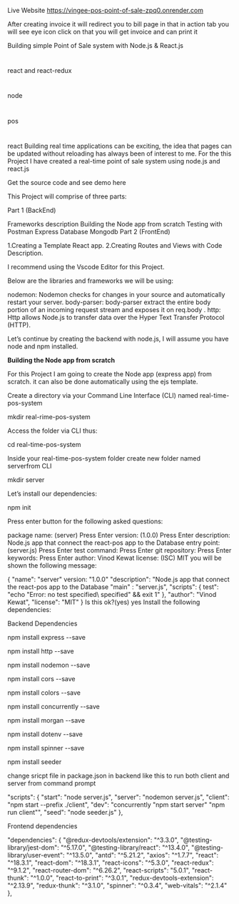 Live Website 
https://vingee-pos-point-of-sale-zpq0.onrender.com


After creating invoice it will redirect you to bill page in that in action tab you will see eye icon click on that you will get invoice and can print it

Building simple Point of Sale system with Node.js & React.js
#
react and react-redux
#
node
#
pos
#
react
Building real time applications can be exciting, the idea that pages can be updated without reloading has always been of interest to me.
For the this Project I have  created a real-time point of sale system using node.js and react.js

Get the source code and see demo here

This Project will comprise of three parts:

Part 1 (BackEnd)

Frameworks description
Building the Node app from scratch
Testing with Postman
Express
Database Mongodb
Part 2 (FrontEnd)


1.Creating a Template React app.
2.Creating Routes and Views with Code Description.

I recommend using the Vscode Editor for this Project.

Below are the libraries and frameworks we will be using:


nodemon: Nodemon checks for changes in your source and automatically restart your server.
body-parser: body-parser extract the entire body portion of an incoming request stream and exposes it on req.body .
http: Http allows Node.js to transfer data over the Hyper Text Transfer Protocol (HTTP).

Let’s continue by creating the backend with node.js, I will assume you have node and npm installed.

**Building the Node app from scratch**

For this Project I am  going to create the Node app (express app) from scratch. it can also be done automatically using the ejs template.

Create a directory via your Command Line Interface (CLI) named real-time-pos-system

mkdir real-rime-pos-system

Access the folder via CLI thus:

cd real-time-pos-system

Inside your real-time-pos-system folder create new folder named serverfrom CLI

mkdir server

Let’s install our dependencies:

npm init

Press enter button for the following asked questions:

package name: (server) Press Enter
version: (1.0.0) Press Enter
description: Node.js app that connect the react-pos app to the Database 
entry point:(server.js) Press Enter
test command: Press Enter
git repository: Press Enter
keywords: Press Enter
author: Vinod Kewat
license: (ISC) MIT
you will be shown the following message:

{
    "name": "server"
    version: "1.0.0"
    "description": "Node.js app that connect the react-pos app to the Database 
    "main" : "server.js",
    "scripts": {
       test": "echo \"Error: no test specified\ specified\" && exit 1"
},
"author": "Vinod Kewat",
"license": "MIT"
}
Is this ok?(yes) yes
Install the following dependencies:

Backend Dependencies

npm install express --save

npm install http --save

npm install nodemon --save

npm install cors --save

npm install colors --save

npm install concurrently --save

npm install morgan --save

npm install dotenv --save

npm install spinner --save

npm install seeder

change sricpt file in package.json in backend like this to run both client and server from command prompt

 "scripts": {
    "start": "node server.js",
    "server": "nodemon server.js",
    "client": "npm start --prefix ./client",
    "dev": "concurrently \"npm start server\" \"npm run client\"",
    "seed": "node seeder.js"
  },

Frontend dependencies

"dependencies": {
    "@redux-devtools/extension": "^3.3.0",
    "@testing-library/jest-dom": "^5.17.0",
    "@testing-library/react": "^13.4.0",
    "@testing-library/user-event": "^13.5.0",
    "antd": "^5.21.2",
    "axios": "^1.7.7",
    "react": "^18.3.1",
    "react-dom": "^18.3.1",
    "react-icons": "^5.3.0",
    "react-redux": "^9.1.2",
    "react-router-dom": "^6.26.2",
    "react-scripts": "5.0.1",
    "react-thunk": "^1.0.0",
    "react-to-print": "^3.0.1",
    "redux-devtools-extension": "^2.13.9",
    "redux-thunk": "^3.1.0",
    "spinner": "^0.3.4",
    "web-vitals": "^2.1.4"
  },




